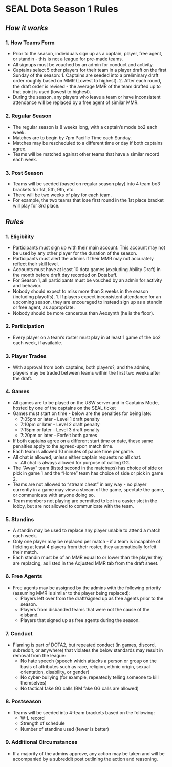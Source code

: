 # SEAL Dota Season 1 Rules

## *How it works*

### 1. How Teams Form

* Prior to the season, individuals sign up as a captain, player, free agent, or standin - this is not a league for pre-made teams.
* All signups must be vouched by an admin for conduct and activity.
* Captains select 5 other players for their team in a player draft on the first Sunday of the season:
		1. Captains are seeded into a preliminary draft order roughly based on MMR (Lowest to highest).
		2. After each round, the draft order is revised - the average MMR of the team drafted up to that point is used (lowest to highest).
* During the season, any players who leave a team or have inconsistent attendance will be replaced by a free agent of similar MMR.
### 2. Regular Season

* The regular season is 8 weeks long, with a captain’s mode bo2 each week.
* Matches are to begin by 7pm Pacific Time each Sunday.
* Matches may be rescheduled to a different time or day if both captains agree.
* Teams will be matched against other teams that have a similar record each week.

### 3. Post Season

* Teams will be seeded (based on regular season play) into 4 team bo3 brackets for 1st, 5th, 9th, etc.
* There will be two weeks of play for each team.
* For example, the two teams that lose first round in the 1st place bracket will play for 3rd place.

## *Rules*

### 1. Eligibility

* Participants must sign up with their main account. This account may not be used by any other player for the duration of the season.
* Participants must alert the admins if their MMR may not accurately reflect their skill level.
* Accounts must have at least 10 dota games (excluding Ability Draft) in the month before draft day recorded on Dotabuff.
* For Season 1, all participants must be vouched by an admin for activity and behavior.
* Nobody should expect to miss more than 3 weeks in the season (including playoffs).
		1. If players expect inconsistent attendance for an upcoming season, they are encouraged to instead sign up as a standin or free agent, as appropriate.
* Nobody should be more cancerous than Aeosynth (he is the floor).

### 2. Participation

* Every player on a team’s roster must play in at least 1 game of the bo2 each week, if available.

### 3. Player Trades

* With approval from both captains, both players?, and the admins, players may be traded between teams within the first two weeks after the draft.

### 4. Games

* All games are to be played on the USW server and in Captains Mode, hosted by one of the captains on the SEAL ticket
* Games must start on time - below are the penalties for being late:
	* 7:05pm or later - Level 1 draft penalty
	* 7:10pm or later - Level 2 draft penalty
	* 7:15pm or later - Level 3 draft penalty
	* 7:20pm or later - Forfeit both games
* If both captains agree on a different start time or date, these same penalties apply to the agreed-upon match time.
* Each team is allowed 10 minutes of pause time per game.
* All chat is allowed, unless either captain requests no all chat.
	* All chat is always allowed for purpose of calling GG.
* The “Away” team (listed second in the matchups) has choice of side or pick in game 1 and the “Home” team has choice of side or pick in game 2.
* Teams are not allowed to “stream cheat” in any way - no player currently in a game may view a stream of the game, spectate the game, or communicate with anyone doing so.
* Team members not playing are permitted to be in a caster slot in the lobby, but are not allowed to communicate with the team.

### 5. Standins

* A standin may be used to replace any player unable to attend a match each week.
* Only one player may be replaced per match - if a team is incapable of fielding at least 4 players from their roster, they automatically forfeit their match.
* Each standin must be of an MMR equal to or lower than the player they are replacing, as listed in the Adjusted MMR tab from the draft sheet.

### 6. Free Agents

* Free agents may be assigned by the admins with the following priority (assuming MMR is similar to the player being replaced):
	* Players left over from the draft/signed up as free agents prior to the season.
	* Players from disbanded teams that were not the cause of the disband.
	* Players that signed up as free agents during the season.

### 7. Conduct

* Flaming is part of DOTA2, but repeated conduct (in games, discord, subreddit, or anywhere) that violates the below standards may result in removal from the league:
	* No hate speech (speech which attacks a person or group on the basis of attributes such as race, religion, ethnic origin, sexual orientation, disability, or gender)
	* No cyber-bullying (for example, repeatedly telling someone to kill themselves)
	* No tactical fake GG calls (BM fake GG calls are allowed)

### 8. Postseason

* Teams will be seeded into 4-team brackets based on the following:
	* W-L record
	* Strength of schedule
	* Number of standins used (fewer is better)

### 9. Additional Circumstances

* If a majority of the admins approve, any action may be taken and will be accompanied by a subreddit post outlining the action and reasoning.
